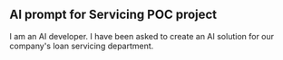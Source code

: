 ## AI prompt for Servicing POC project

I am an AI developer. I have been asked to create an AI solution for our company's loan servicing department.
